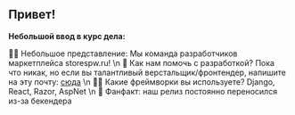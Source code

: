 ## Привет! 

**Небольшой ввод в курс дела:**

🙋‍♀️ Небольшое представление: Мы команда разработчиков маркетплейса storespw.ru! \n
🌈 Как нам помочь с разработкой? Пока что никак, но если вы талантливый верстальщик/фронтендер, напишите на эту почту: [сюда](mailto:yaflay@vk.com) \n
👩‍💻 Какие фреймворки вы используете? Django, React, Razor, AspNet \n
🍿 Фанфакт: наш релиз постоянно переносился из-за бекендера
